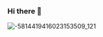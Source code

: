 ### Hi there 👋


![-5814419416023153509_121](https://user-images.githubusercontent.com/94982014/159190404-347599a7-9b56-4fc7-b0f1-6661e4999040.jpg)


<!--
**tenoch77/tenoch77** is a ✨ _special_ ✨ repository because its `README.md` (this file) appears on your GitHub profile.

Here are some ideas to get you started:

- 🔭 I’m currently working on ...
- 🌱 I’m currently learning ...
- 👯 I’m looking to collaborate on ...
- 🤔 I’m looking for help with ...
- 💬 Ask me about ...
- 📫 How to reach me: ...
- 😄 Pronouns: ...
- ⚡ Fun fact: ...
-->
